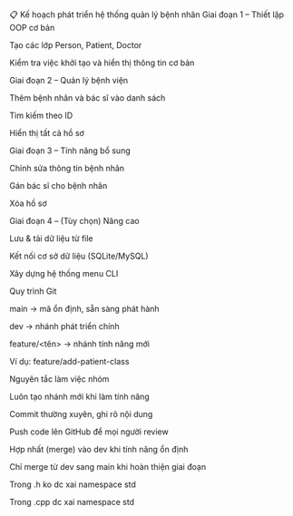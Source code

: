 📋 Kế hoạch phát triển hệ thống quản lý bệnh nhân
Giai đoạn 1 – Thiết lập OOP cơ bản

Tạo các lớp Person, Patient, Doctor

Kiểm tra việc khởi tạo và hiển thị thông tin cơ bản

Giai đoạn 2 – Quản lý bệnh viện

Thêm bệnh nhân và bác sĩ vào danh sách

Tìm kiếm theo ID

Hiển thị tất cả hồ sơ

Giai đoạn 3 – Tính năng bổ sung

Chỉnh sửa thông tin bệnh nhân

Gán bác sĩ cho bệnh nhân

Xóa hồ sơ

Giai đoạn 4 – (Tùy chọn) Nâng cao

Lưu & tải dữ liệu từ file

Kết nối cơ sở dữ liệu (SQLite/MySQL)

Xây dựng hệ thống menu CLI

Quy trình Git

main → mã ổn định, sẵn sàng phát hành

dev → nhánh phát triển chính

feature/<tên> → nhánh tính năng mới

Ví dụ: feature/add-patient-class

Nguyên tắc làm việc nhóm

Luôn tạo nhánh mới khi làm tính năng

Commit thường xuyên, ghi rõ nội dung

Push code lên GitHub để mọi người review

Hợp nhất (merge) vào dev khi tính năng ổn định

Chỉ merge từ dev sang main khi hoàn thiện giai đoạn

Trong .h ko dc xai namespace std

Trong .cpp dc xai namespace std